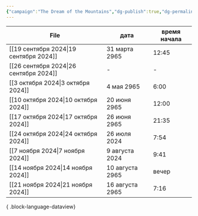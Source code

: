 ```yaml
---
{"campaign":"The Dream of the Mountains","dg-publish":true,"dg-permalink":"the-dream-of-the-mountains-journal","permalink":"/the-dream-of-the-mountains-journal/","dgPassFrontmatter":true}
---
```


| File                                      | дата            | время начала |
| ----------------------------------------- | --------------- | ------------ |
| [[19 сентября 2024\|19 сентября 2024]] | 31 марта 2965   | 12:45        |
| [[26 сентября 2024\|26 сентября 2024]] | \-              | \-           |
| [[3 октября 2024\|3 октября 2024]]     | 4 мая 2965      | 6:00         |
| [[10 октября 2024\|10 октября 2024]]   | 20 июня 2965    | 12:00        |
| [[17 октября 2024\|17 октября 2024]]   | 26 июня 2965    | 21:35        |
| [[24 октября 2024\|24 октября 2024]]   | 26 июля 2024    | 7:54         |
| [[7 ноября 2024\|7 ноября 2024]]       | 9 августа 2024  | 9:41         |
| [[14 ноября 2024\|14 ноября 2024]]     | 10 августа 2965 | вечер        |
| [[21 ноября 2024\|21 ноября 2024]]     | 16 августа 2965 | 7:16         |

{ .block-language-dataview}